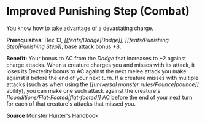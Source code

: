 ﻿---
cssclass: [feats]

---
# Improved Punishing Step (Combat)

You know how to take advantage of a devastating charge.

**Prerequisites:** Dex 13, _[[feats/Dodge|Dodge]]_, _[[feats/Punishing Step|Punishing Step]]_, base attack bonus +8.

**Benefit:** Your bonus to AC from the _Dodge_ feat increases to +2 against charge attacks. When a creature charges you and misses with its attack, it loses its Dexterity bonus to AC against the next melee attack you make against it before the end of your next turn. If a creature misses with multiple attacks (such as when using the _[[universal monster rules/Pounce|pounce]]_ ability), you can make one such attack against the creature's _[[conditions/Flat-Footed|flat-footed]]_ AC before the end of your next turn for each of that creature's attacks that missed you.

**Source** Monster Hunter's Handbook